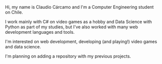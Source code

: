 Hi, my name is Claudio Cárcamo and I'm a Computer Engineering student on Chile.

I work mainly with C# on video games as a hobby and Data Science with Python as part of my studies, but I've also worked with many web development languages and tools.

I'm interested on web development, developing (and playing!) video games and data science.

I'm planning on adding a repository with my previous projects.
<!---
Thaukor/Thaukor is a ✨ special ✨ repository because its `README.md` (this file) appears on your GitHub profile.
You can click the Preview link to take a look at your changes.
--->

